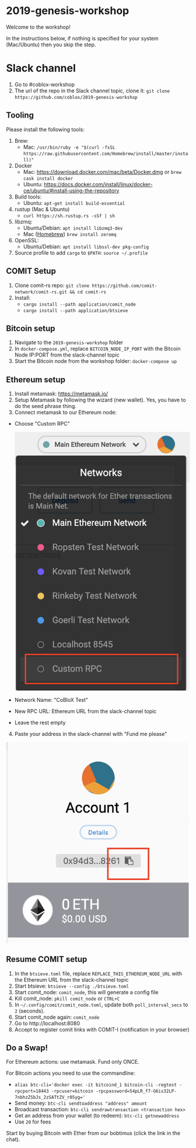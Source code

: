 # 2019-genesis-workshop

Welcome to the workshop!

In the instructions below, if nothing is specified for your system (Mac/Ubuntu) then you skip the step.

# Slack channel

1. Go to #coblox-workshop
2. The url of the repo in the Slack channel topic, clone it: `git clone https://github.com/coblox/2019-genesis-workshop`

## Tooling

Please install the following tools: 
1. Brew:
   - Mac: `/usr/bin/ruby -e "$(curl -fsSL https://raw.githubusercontent.com/Homebrew/install/master/install)"`
2. Docker
   - Mac: https://download.docker.com/mac/beta/Docker.dmg or `brew cask install docker`
   - Ubuntu: https://docs.docker.com/install/linux/docker-ce/ubuntu/#install-using-the-repository
3. Build tools:
   - Ubuntu: `apt-get install build-essential`
4. rustup (Mac & Ubuntu)
   - `curl https://sh.rustup.rs -sSf | sh`
5. libzmq:
   - Ubuntu/Debian: `apt install libzmq3-dev`
   - Mac ([Homebrew](https://brew.sh/)) `brew install zeromq`
6. OpenSSL:
   - Ubuntu/Debian: `apt install libssl-dev pkg-config`
7. Source profile to add `cargo` to `$PATH`: `source ~/.profile`

## COMIT Setup
1. Clone comit-rs repo: `git clone https://github.com/comit-network/comit-rs.git && cd comit-rs`
2. Install:
   - `cargo install --path application/comit_node`
   - `cargo install --path application/btsieve`

## Bitcoin setup
1. Navigate to the `2019-genesis-workshop` folder
2. In `docker-compose.yml`, replace `BITCOIN_NODE_IP_PORT` with the Bitcoin Node IP:PORT from the slack-channel topic 
3. Start the Bitcoin node from the workshop folder: `docker-compose up`

## Ethereum setup
1. Install metamask: https://metamask.io/
2. Setup Metamask by following the wizard (new wallet). Yes, you have to do the seed phrase thing.
3. Connect metamask to our Ethereum node:
  - Choose "Custom RPC"
    
    ![connect Ethereum](./img/eth_connect.png)
    
  - Network Name: "CoBloX Test"
  - New RPC URL: Ethereum URL from the slack-channel topic
  - Leave the rest empty
4. Paste your address in the slack-channel with "Fund me please"

  ![copy address](./img/eth_copy_address.png)
  
  
## Resume COMIT setup
1. In the `btsieve.toml` file, replace `REPLACE_THIS_ETHEREUM_NODE_URL` with the Ethereum URL from the slack-channel topic
2. Start btsieve: `btsieve --config ./btsieve.toml` 
3. Start comit_node: `comit_node`, this will generate a config file
4. Kill comit_node: `pkill comit_node` or `CTRL+C`
5. In `~/.config/comit/comit_node.toml`, update both `poll_interval_secs` to `2` (seconds).
6. Start comit_node again: `comit_node`
7. Go to http://localhost:8080
8. Accept to register comit links with COMIT-I (notification in your browser)

## Do a Swap!
For Ethereum actions: use metamask. Fund only ONCE.

For Bitcoin actions you need to use the commandline:
- `alias btc-cli='docker exec -it bitcoind_1 bitcoin-cli -regtest -rpcport=18443 -rpcuser=bitcoin -rpcpassword=54pLR_f7-G6is32LP-7nbhzZSbJs_2zSATtZV_r05yg='`
- Send money: `btc-cli sendtoaddress "address" amount`
- Broadcast transaction: `btc-cli sendrawtransaction <transaction hex>`
- Get an address from your wallet (to redeem): `btc-cli getnewaddress`
- Use `20` for fees

Start by buying Bitcoin with Ether from our bobtimus (click the link in the chat).
